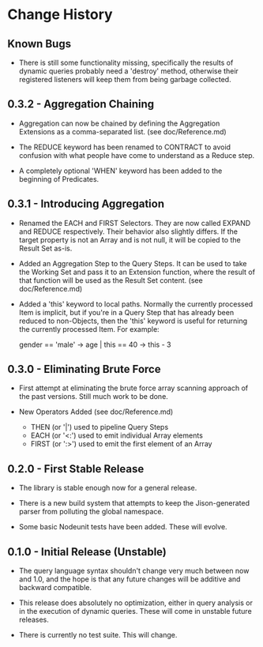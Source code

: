 # Change History

## Known Bugs
* There is still some functionality missing, specifically the results of dynamic queries probably need a 'destroy' method, otherwise their registered listeners will keep them from being garbage collected.

## 0.3.2 - Aggregation Chaining
* Aggregation can now be chained by defining the Aggregation Extensions as a comma-separated list. (see doc/Reference.md)

* The REDUCE keyword has been renamed to CONTRACT to avoid confusion with what people have come to understand as a Reduce step.

* A completely optional 'WHEN' keyword has been added to the beginning of Predicates.

## 0.3.1 - Introducing Aggregation
* Renamed the EACH and FIRST Selectors.  They are now called EXPAND and REDUCE respectively.  Their behavior also slightly differs.  If the target property is not an Array and is not null, it will be copied to the Result Set as-is.

* Added an Aggregation Step to the Query Steps.  It can be used to take the Working Set and pass it to an Extension function, where the result of that function will be used as the Result Set content. (see doc/Reference.md)

* Added a 'this' keyword to local paths.  Normally the currently processed Item is implicit, but if you're in a Query Step that has already been reduced to non-Objects, then the 'this' keyword is useful for returning the currently processed Item.  For example:

    gender == 'male' -> age | this == 40 -> this - 3

## 0.3.0 - Eliminating Brute Force
* First attempt at eliminating the brute force array scanning approach of the past versions.  Still much work to be done.

* New Operators Added (see doc/Reference.md)

  * THEN (or '|') used to pipeline Query Steps
  * EACH (or '<:') used to emit individual Array elements
  * FIRST (or ':>') used to emit the first element of an Array

## 0.2.0 - First Stable Release
* The library is stable enough now for a general release.

* There is a new build system that attempts to keep the Jison-generated parser from polluting the global namespace.

* Some basic Nodeunit tests have been added.  These will evolve.

## 0.1.0 - Initial Release (Unstable)
* The query language syntax shouldn't change very much between now and 1.0, and the hope is that any future changes will be additive and backward compatible.

* This release does absolutely no optimization, either in query analysis or in the execution of dynamic queries.  These will come in unstable future releases.

* There is currently no test suite.  This will change.

